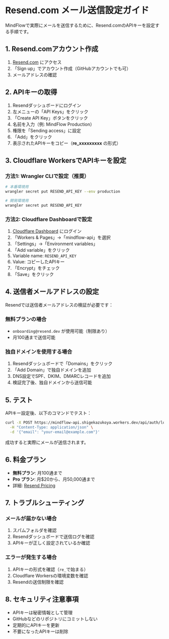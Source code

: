 # Resend.com メール送信設定ガイド

MindFlowで実際にメールを送信するために、Resend.comのAPIキーを設定する手順です。

## 1. Resend.comアカウント作成

1. [Resend.com](https://resend.com) にアクセス
2. 「Sign up」でアカウント作成（GitHubアカウントでも可）
3. メールアドレスの確認

## 2. APIキーの取得

1. Resendダッシュボードにログイン
2. 左メニューの「API Keys」をクリック
3. 「Create API Key」ボタンをクリック
4. 名前を入力（例: MindFlow Production）
5. 権限を「Sending access」に設定
6. 「Add」をクリック
7. 表示されたAPIキーをコピー（**re_xxxxxxxxx** の形式）

## 3. Cloudflare WorkersでAPIキーを設定

### 方法1: Wrangler CLIで設定（推奨）

```bash
# 本番環境用
wrangler secret put RESEND_API_KEY --env production

# 開発環境用
wrangler secret put RESEND_API_KEY
```

### 方法2: Cloudflare Dashboardで設定

1. [Cloudflare Dashboard](https://dash.cloudflare.com) にログイン
2. 「Workers & Pages」→「mindflow-api」を選択
3. 「Settings」→「Environment variables」
4. 「Add variable」をクリック
5. Variable name: `RESEND_API_KEY`
6. Value: コピーしたAPIキー
7. 「Encrypt」をチェック
8. 「Save」をクリック

## 4. 送信者メールアドレスの設定

Resendでは送信者メールアドレスの検証が必要です：

### 無料プランの場合
- `onboarding@resend.dev` が使用可能（制限あり）
- 月100通まで送信可能

### 独自ドメインを使用する場合
1. Resendダッシュボードで「Domains」をクリック
2. 「Add Domain」で独自ドメインを追加
3. DNS設定でSPF、DKIM、DMARCレコードを追加
4. 検証完了後、独自ドメインから送信可能

## 5. テスト

APIキー設定後、以下のコマンドでテスト：

```bash
curl -X POST https://mindflow-api.shigekazukoya.workers.dev/api/auth/login \
  -H "Content-Type: application/json" \
  -d '{"email": "your-email@example.com"}'
```

成功すると実際にメールが送信されます。

## 6. 料金プラン

- **無料プラン**: 月100通まで
- **Pro プラン**: 月$20から、月50,000通まで
- 詳細: [Resend Pricing](https://resend.com/pricing)

## 7. トラブルシューティング

### メールが届かない場合
1. スパムフォルダを確認
2. Resendダッシュボードで送信ログを確認
3. APIキーが正しく設定されているか確認

### エラーが発生する場合
1. APIキーの形式を確認（`re_`で始まる）
2. Cloudflare Workersの環境変数を確認
3. Resendの送信制限を確認

## 8. セキュリティ注意事項

- APIキーは秘密情報として管理
- GitHubなどのリポジトリにコミットしない
- 定期的にAPIキーを更新
- 不要になったAPIキーは削除